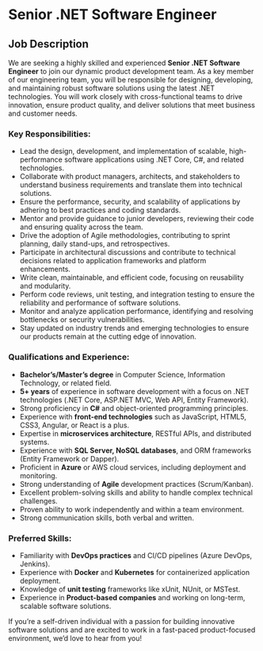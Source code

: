 # Senior .NET Software Engineer 
## Job Description

We are seeking a highly skilled and experienced **Senior .NET Software Engineer** to join our dynamic product development team. As a key member of our engineering team, you will be responsible for designing, developing, and maintaining robust software solutions using the latest .NET technologies. You will work closely with cross-functional teams to drive innovation, ensure product quality, and deliver solutions that meet business and customer needs.

### Key Responsibilities:
- Lead the design, development, and implementation of scalable, high-performance software applications using .NET Core, C#, and related technologies.
- Collaborate with product managers, architects, and stakeholders to understand business requirements and translate them into technical solutions.
- Ensure the performance, security, and scalability of applications by adhering to best practices and coding standards.
- Mentor and provide guidance to junior developers, reviewing their code and ensuring quality across the team.
- Drive the adoption of Agile methodologies, contributing to sprint planning, daily stand-ups, and retrospectives.
- Participate in architectural discussions and contribute to technical decisions related to application frameworks and platform enhancements.
- Write clean, maintainable, and efficient code, focusing on reusability and modularity.
- Perform code reviews, unit testing, and integration testing to ensure the reliability and performance of software solutions.
- Monitor and analyze application performance, identifying and resolving bottlenecks or security vulnerabilities.
- Stay updated on industry trends and emerging technologies to ensure our products remain at the cutting edge of innovation.

### Qualifications and Experience:
- **Bachelor’s/Master’s degree** in Computer Science, Information Technology, or related field.
- **5+ years** of experience in software development with a focus on .NET technologies (.NET Core, ASP.NET MVC, Web API, Entity Framework).
- Strong proficiency in **C#** and object-oriented programming principles.
- Experience with **front-end technologies** such as JavaScript, HTML5, CSS3, Angular, or React is a plus.
- Expertise in **microservices architecture**, RESTful APIs, and distributed systems.
- Experience with **SQL Server, NoSQL databases**, and ORM frameworks (Entity Framework or Dapper).
- Proficient in **Azure** or AWS cloud services, including deployment and monitoring.
- Strong understanding of **Agile** development practices (Scrum/Kanban).
- Excellent problem-solving skills and ability to handle complex technical challenges.
- Proven ability to work independently and within a team environment.
- Strong communication skills, both verbal and written.

### Preferred Skills:
- Familiarity with **DevOps practices** and CI/CD pipelines (Azure DevOps, Jenkins).
- Experience with **Docker** and **Kubernetes** for containerized application deployment.
- Knowledge of **unit testing** frameworks like xUnit, NUnit, or MSTest.
- Experience in **Product-based companies** and working on long-term, scalable software solutions.
  
If you’re a self-driven individual with a passion for building innovative software solutions and are excited to work in a fast-paced product-focused environment, we’d love to hear from you!
